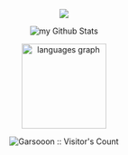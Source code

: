 <p align="center"><img src="https://media1.tenor.com/m/MQH07_OMD2oAAAAC/chill-cherry-blossom.gif" /></p>

<p align="center">
  <img align="center" src="https://github-readme-stats.vercel.app/api?username=Garsooon&include_all_commits=true&count_private=true&show_icons=true&line_height=20&title_color=2B5BBD&icon_color=1124BB&text_color=A1A1A1&bg_color=0,000000,130F40" alt="my Github Stats"/>
  
</p>

<p align="center">
 <img src="https://github-readme-stats.vercel.app/api/top-langs?username=Garsooon&locale=en&hide_title=false&layout=compact&card_width=320&langs_count=5&theme=chartreuse-dark&hide_border=false&order=2" height="150" alt="languages graph" alt=ovi />
</p>

<p align="center">
<img src="https://profile-counter.glitch.me/{Garsooon}/count.svg" alt="Garsooon :: Visitor's Count" />
</p>

